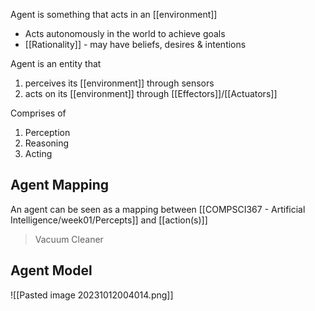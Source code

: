 Agent is something that acts in an [[environment]]
- Acts autonomously in the world to achieve goals
- [[Rationality]] - may have beliefs, desires & intentions

Agent is an entity that 
1. perceives its [[environment]] through sensors
2. acts on its [[environment]] through [[Effectors]]/[[Actuators]]

Comprises of
1. Perception
2. Reasoning
3. Acting

## Agent Mapping
An agent can be seen as a mapping between [[COMPSCI367 - Artificial Intelligence/week01/Percepts]] and [[action(s)]]
> Vacuum Cleaner


## Agent Model
![[Pasted image 20231012004014.png]]

